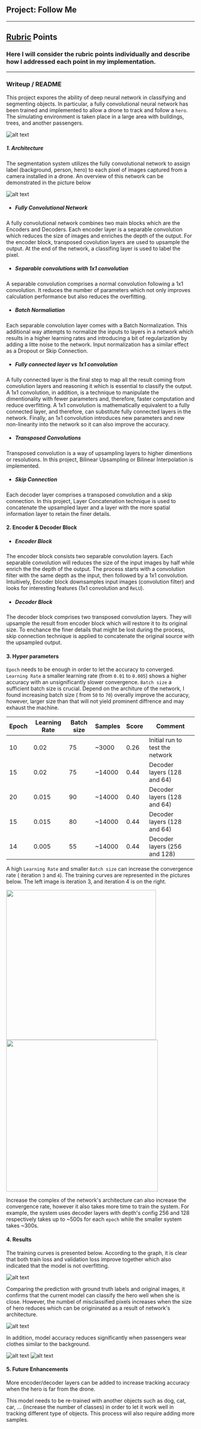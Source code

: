 ## Project: Follow Me

---

[//]: # (Image References)

[image_0]: ./misc/sim_screenshot.png
[overview]: ./misc/overview.png
[architecture]: ./misc/architecture.jpg
[train_curves]: ./misc/train_curves.png
[hero_result]: ./misc/hero_result.png
[passenger_result1]: ./misc/passenger_result1.png
[passenger_result2]: ./misc/passenger_result2.png
[20_90_15]: ./misc/20_90_15.png
[15_80_15]: ./misc/15_80_15.png

## [Rubric](https://review.udacity.com/#!/rubrics/1155/view) Points
### Here I will consider the rubric points individually and describe how I addressed each point in my implementation.

---
### Writeup / README

This project expores the ability of deep neural network in classifying and segmenting objects. In particular, a fully convolutional neural network has been trained and implemented to allow a drone to track and follow a `hero`. The simulating environment is taken place in a large area with buildings, trees, and another passengers.

![alt text][image_0]

##### 1. Architecture

The segmentation system utilizes the fully convolutional network to assign label (background, person, hero) to each pixel of images captured from a camera installed in a drone. An overview of this network can be demonstrated in the picture below

![alt text][architecture]

* ##### Fully Convolutional Network

A fully convolutional network combines two main blocks which are the Encoders and Decoders. Each encoder layer is a separable convolution which reduces the size of images and enriches the depth of the output. For the encoder block, transposed covolution layers are used to upsample the output. At the end of the network, a classifing layer is used to label the pixel.

* ##### Separable convolutions with 1x1 convolution

A separable convolution comprises a normal convolution following a 1x1 convolution. It reduces the number of parameters which not only improves calculation performance but also reduces the overfitting.

* ##### Batch Normaliation

Each separable convolution layer comes with a Batch Normalization. This additional way attempts to normalize the inputs to layers in a network which results in a higher learning rates and introducing a bit of regularization by adding a litte noise to the network. Input normalization has a similar effect as a Dropout or Skip Connection.

* ##### Fully connected layer vs 1x1 convolution

A fully connected layer is the final step to map all the result coming from convolution layers and reasoning it which is essential to classify the output. A 1x1 convolution, in addition, is a technique to manipulate the dimentionality with fewer parameters and, therefore, faster computation and reduce overfitting. A 1x1 convolution is mathematically equivalent to a fully connected layer, and therefore, can substitute fully connected layers in the network. Finally, an 1x1 convolution introduces new parameters and new non-linearity into the network so it can also improve the accuracy.

* ##### Transposed Convolutions

Transposed convolution is a way of upsampling layers to higher dimentions or resolutions. In this project, Bilinear Upsampling or Bilinear Interpolation is implemented.

* ##### Skip Connection

Each decoder layer comprises a transposed convolution and a skip connection. In this project, Layer Concatenation technique is used to concatenate the upsampled layer and a layer with the more spatial information layer to retain the finer details.

#### 2. Encoder & Decoder Block

* ##### Encoder Block

The encoder block consists two separable convolution layers. Each separable convolution will reduces the size of the input images by half while enrich the the depth of the output. The process starts with a convolution filter with the same depth as the input, then followed by a 1x1 convolution. Intuitively, Encoder block downsamples input images (convolution filter) and looks for interesting features (1x1 convolution and `ReLU`).

* ##### Decoder Block

The decoder block comprises two transposed convolution layers. They will upsample the result from encoder block which will restore it to its original size. To enchance the finer details that might be lost during the process, skip connection technique is applied to concatenate the original source with the upsampled output.

#### 3. Hyper parameters

`Epoch` needs to be enough in order to let the accuracy to converged.
`Learning Rate` a smaller learning rate (from `0.01` to `0.005`) shows a higher accuracy with an unsignificantly slower convergence.
`Batch size` a sufficient batch size is crucial. Depend on the architure of the network, I found increasing batch size ( from `50` to `70`) overally improve the accuracy, however, larger size than that will not yield prominent diffrence and may exhaust the machine.

| Epoch | Learning Rate | Batch size | Samples | Score | Comment |
|-------|---------------|------------|---------|-------|---------|
| 10    | 0.02          |  75        | ~3000   | 0.26  | Initial run to test the network        |
| 15    | 0.02          |  75        | ~14000  | 0.44  | Decoder layers (128 and 64)        |
| 20    | 0.015         |  90        | ~14000  | 0.40  | Decoder layers (128 and 64)        |
| 15    | 0.015         |  80        | ~14000  | 0.44  | Decoder layers (128 and 64)        |
| 14    | 0.005         |  55        | ~14000  | 0.44  | Decoder layers (256 and 128)        |

A high `Learning Rate` and smaller `Batch size` can increase the convergence rate ( iteration `3` and `4`). The training curves are represented in the pictures below. The left image is iteration 3, and iteration 4 is on the right.

<img src="./misc/20_90_15.png" width="400"/> <img src="./misc/15_80_15.png" width="405"/>

Increase the complex of the network's architecture can also increase the convergence rate, however it also takes more time to train the system. For example, the system uses decoder layers with depth's config 256 and 128 respectively takes up to ~500s for each `epoch` while the smaller system takes ~300s.

#### 4. Results

The training curves is presented below. According to the graph, it is clear that both train loss and validation loss improve together which also indicated that the model is not overfitting.

![alt text][train_curves]

Comparing the prediction with ground truth labels and original images, it confirms that the current model can classify the hero well when she is close. However, the numbel of misclassified pixels increases when the size of hero reduces which can be origininated as a result of network's architecture.

![alt text][hero_result]

In addition, model accuracy reduces significantly when passengers wear clothes similar to the background.

![alt text][passenger_result1]
![alt text][passenger_result2]

#### 5. Future Enhancements

More encoder/decoder layers can be added to increase tracking accuracy when the hero is far from the drone.

This model needs to be re-trained with another objects such as dog, cat, car, ... (increase the number of classes) in order to let it work well in tracking different type of objects. This process will also require adding more samples.


